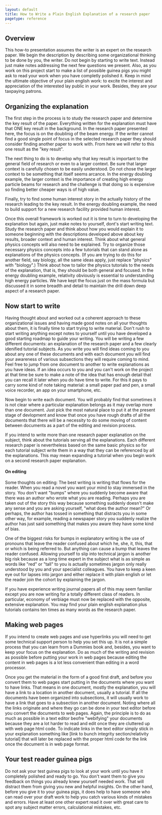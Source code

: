 ```yaml
---
layout: default
title: How to Write a Plain English Explanation of a research paper
pagetype: reference
---
```


## Overview


This how-to presentation assumes the writer is an expert on the research paper. We begin the description by describing some organizational thinking to be done by you, the writer. Do not begin by starting to write text. Instead just make notes addressing the next few questions we present. Also, as you work on this project start to make a list of possible guinea pigs you might ask to read your work when you have completly polished it. Keep in mind the ultimate objective of your plain english work: to excite the interest and appreciation of the interested lay public in your work. Besides, they are your taxpaying patrons. 


## Organizing the explanation

The first step in the process is to study the research paper and determine the key result of the paper. Everything written for the explanation must have that ONE key result in the background. In the research paper presented here, the focus is on the doublinig of the beam energy. If the writer cannot find a good single point of focus in the selected research paper they should consider finding another paper to work with. From here we will refer to this one result as the "key result". 

The next thing to do is to develop why that key result is important to the general field of research or even to a larger context. Be sure that larger context is carefully chosen to be easily understood. Do not chose the larger context to be something that itself seems arcance. In the energy doubling example, the larger context is the importance of creating high energy particle beams for research and the challenge is that doing so is expensive so finding better cheaper ways is of high value. 

Finally, try to find some human interest story in the actually history of the research leading to the key result. In the energy doubling example, the need to build support for a new research facility provided human interest. 

Once this overall framework is worked out it is time to turn to developing the explanation but again, just make notes to yourself, dont's start writing text. Study the research paper and think about how you would explain it to someone beginning with the descriptions developed above about key results, broader context and human interest. Think about what general physics concepts will also need to be explained. Try to organize those necessary physics concepts into a few tutorials that can stand alone as explanations of the physics concepts.  (If you are trying to do this for another field, say biology, all the same ideas apply, just replace "physics" with "biology".) Think about how to tailor the physics tutorials to the needs of the explanation, that is, they should be both general and focused. In the energy doubling example, relativity obviously is essential to understanding high energy particles. We have kept the focus just on the mass formula but discussed it in some breadth and detail to maintain the drill down deep aspect of a research paper. 


## Now start to write

Having thought about and worked out a coherent approach to these organizational issues and having made good notes on all your thoughts about them, it is finally time to start trying to write material. Don't rush to start writing anything except notes to yourself until you have developed a good starting roadmap to guide your writing. You will be writing a few different documents: an explanation of the research paper and a few clearly idenified tutorial subjects. As you write you will find ideas coming to you about any one of these documents and with each document you will find your awareness of various subsections they will require coming to mind. Feel free to jump from one document to another to write explanations as you have ideas. If an idea occurs to you and you can't work on the project at that time be sure to make a note of the idea that has enough detail that you can recall it later when you do have time to write. For this it pays to carry some kind of note taking material: a small paper pad and pen, a small voice recorder, an app on your smartphone, etc.

Now begin to write each document. You will probably find that sometimes it is not clear where a particular explanation belongs as it may overlap more than one document. Just pick the most natural place to put it at the present stage of devlopment and know that once you have rough drafts of all the documents that there will be a necessity to do some moving of content between documents as a part of the editing and revision process. 

If you intend to write more than one research paper explanation on the subject, think about the tutorials serving all the explanations. Each different research paper is nevertheless based on the same basic physics so for each tutorial subject write them in a way that they can be referenced by all the explanations. This may mean expanding a tutorial when you begin work on a second research paper explanation. 


#### On editing

Some thoughts on editing: The best writing is writing that flows for the reader. When you read a novel you want your mind to stay immersed in the story. You don't want "bumps" where you suddenly become aware that there was an author who wrote what you are reading. Perhaps you are taken out of the story this way because something suddenly doesn't make any sense and you are asking yourself, "what does the author mean?" Or perhaps, the author has tossed in something that distracts you in some other way, for example, reading a newspaper story you suddenly realize the author has just said something that makes you aware they have some kind of bias. 

One of the biggest risks for bumps in explanatory writing is the use of pronouns that leave the reader confused about which he, she, it, this, that or which is being referred to. But anything can cause a bump that leaves the reader confused. Allowing yourself to slip into technical jargon is another big risk because as a long time expert in the subject what is as simple as words like "red" or "tall" to you is actually sometimes jargon only really understood by you and your specialist colleagues. You have to keep a keen eye out for lapses into jargon and either replace it with plain english or let the reader join the cohort by explaining the jargon. 

If you have experience writing journal papers all of this may seem familiar except you are now writing for a totally different class of readers. In particular, economy of verbiage must now be replaced with the opposite, extensive explanation. You may find your plain english explanation plus tutorials contains ten times as many words as the research paper. 


## Making web pages

If you intend to create web pages and use hyperlinks you will need to get some technical support person to help you set this up. It is not a simple process that you can learn from a Dummies book and, besides, you want to keep your focus on the explanation. Do as much of the writing and revision as possible before putting your work in web pages because editing the content in web pages is a lot less convenient than editing in a word processor. 

Once you get the material in the form of a good first draft, and before you convert them to web pages start putting in the documents where you want to have links. That means in one document, mostly the explanation, you will have a link to a location in another document, usually a tutorial. If all the documents have been organized into subsections, it will usually work to have a link that goes to a subsection in another document. Noting where all the links originate and where they go can be done in your text editor before you convert the documents to web pages. Again, the principle is to do as much as possible in a text editor beofre "webifying" your documents because they are a lot harder to read and edit once they are cluttered up with web page html code. To indicate links in the text editor simply stick in your explanation something like [link to bunch integrity section/relativity tutorial] that will later be replaced with the proper html code for the link once the document is in web page format. 

## Your test reader guinea pigs

Do not ask your test guinea pigs to look at your work until you have it completely polished and ready to go. You don't want them to give you feedback on things you already knew yourself needed work. That will distract them from giving you new and helpful insights. On the other hand, before you give it to your guinea pigs, it does help to have someone who can read over your draft work to help you catch various kinds of mistakes and errors. Have at least one other expert read it over with great care to spot any subject matter errors, calculational mistakes, etc. 
